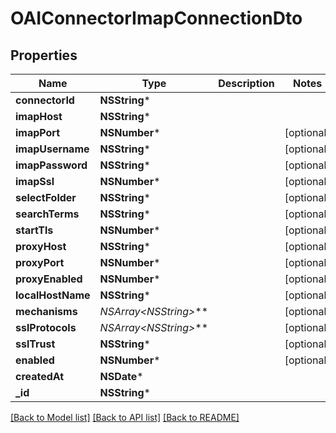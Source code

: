 # OAIConnectorImapConnectionDto

## Properties
Name | Type | Description | Notes
------------ | ------------- | ------------- | -------------
**connectorId** | **NSString*** |  | 
**imapHost** | **NSString*** |  | 
**imapPort** | **NSNumber*** |  | [optional] 
**imapUsername** | **NSString*** |  | [optional] 
**imapPassword** | **NSString*** |  | [optional] 
**imapSsl** | **NSNumber*** |  | [optional] 
**selectFolder** | **NSString*** |  | [optional] 
**searchTerms** | **NSString*** |  | [optional] 
**startTls** | **NSNumber*** |  | [optional] 
**proxyHost** | **NSString*** |  | [optional] 
**proxyPort** | **NSNumber*** |  | [optional] 
**proxyEnabled** | **NSNumber*** |  | [optional] 
**localHostName** | **NSString*** |  | [optional] 
**mechanisms** | **NSArray&lt;NSString*&gt;*** |  | [optional] 
**sslProtocols** | **NSArray&lt;NSString*&gt;*** |  | [optional] 
**sslTrust** | **NSString*** |  | [optional] 
**enabled** | **NSNumber*** |  | [optional] 
**createdAt** | **NSDate*** |  | 
**_id** | **NSString*** |  | 

[[Back to Model list]](../README#documentation-for-models) [[Back to API list]](../README#documentation-for-api-endpoints) [[Back to README]](../README)


